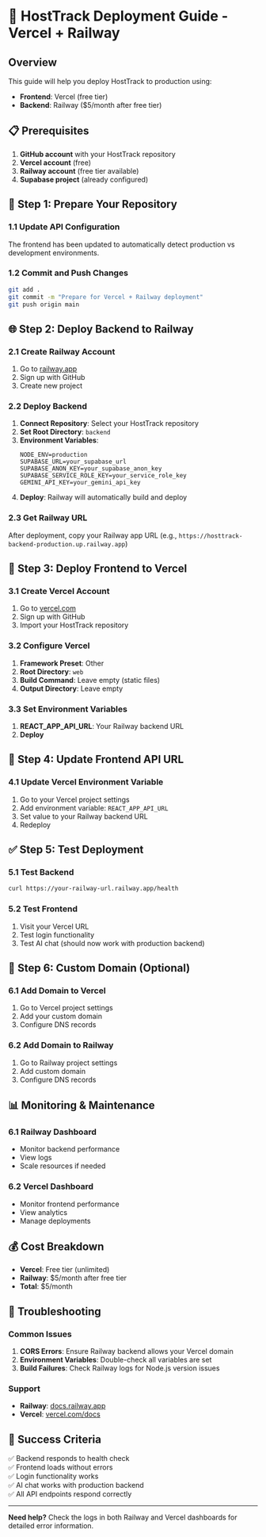 # 🚀 HostTrack Deployment Guide - Vercel + Railway

## **Overview**
This guide will help you deploy HostTrack to production using:
- **Frontend**: Vercel (free tier)
- **Backend**: Railway ($5/month after free tier)

## **📋 Prerequisites**
1. **GitHub account** with your HostTrack repository
2. **Vercel account** (free)
3. **Railway account** (free tier available)
4. **Supabase project** (already configured)

## **🔧 Step 1: Prepare Your Repository**

### **1.1 Update API Configuration**
The frontend has been updated to automatically detect production vs development environments.

### **1.2 Commit and Push Changes**
```bash
git add .
git commit -m "Prepare for Vercel + Railway deployment"
git push origin main
```

## **🌐 Step 2: Deploy Backend to Railway**

### **2.1 Create Railway Account**
1. Go to [railway.app](https://railway.app)
2. Sign up with GitHub
3. Create new project

### **2.2 Deploy Backend**
1. **Connect Repository**: Select your HostTrack repository
2. **Set Root Directory**: `backend`
3. **Environment Variables**:
   ```
   NODE_ENV=production
   SUPABASE_URL=your_supabase_url
   SUPABASE_ANON_KEY=your_supabase_anon_key
   SUPABASE_SERVICE_ROLE_KEY=your_service_role_key
   GEMINI_API_KEY=your_gemini_api_key
   ```
4. **Deploy**: Railway will automatically build and deploy

### **2.3 Get Railway URL**
After deployment, copy your Railway app URL (e.g., `https://hosttrack-backend-production.up.railway.app`)

## **🎨 Step 3: Deploy Frontend to Vercel**

### **3.1 Create Vercel Account**
1. Go to [vercel.com](https://vercel.com)
2. Sign up with GitHub
3. Import your HostTrack repository

### **3.2 Configure Vercel**
1. **Framework Preset**: Other
2. **Root Directory**: `web`
3. **Build Command**: Leave empty (static files)
4. **Output Directory**: Leave empty

### **3.3 Set Environment Variables**
1. **REACT_APP_API_URL**: Your Railway backend URL
2. **Deploy**

## **🔗 Step 4: Update Frontend API URL**

### **4.1 Update Vercel Environment Variable**
1. Go to your Vercel project settings
2. Add environment variable: `REACT_APP_API_URL`
3. Set value to your Railway backend URL
4. Redeploy

## **✅ Step 5: Test Deployment**

### **5.1 Test Backend**
```bash
curl https://your-railway-url.railway.app/health
```

### **5.2 Test Frontend**
1. Visit your Vercel URL
2. Test login functionality
3. Test AI chat (should now work with production backend)

## **🔧 Step 6: Custom Domain (Optional)**

### **6.1 Add Domain to Vercel**
1. Go to Vercel project settings
2. Add your custom domain
3. Configure DNS records

### **6.2 Add Domain to Railway**
1. Go to Railway project settings
2. Add custom domain
3. Configure DNS records

## **📊 Monitoring & Maintenance**

### **6.1 Railway Dashboard**
- Monitor backend performance
- View logs
- Scale resources if needed

### **6.2 Vercel Dashboard**
- Monitor frontend performance
- View analytics
- Manage deployments

## **💰 Cost Breakdown**
- **Vercel**: Free tier (unlimited)
- **Railway**: $5/month after free tier
- **Total**: $5/month

## **🚨 Troubleshooting**

### **Common Issues**
1. **CORS Errors**: Ensure Railway backend allows your Vercel domain
2. **Environment Variables**: Double-check all variables are set
3. **Build Failures**: Check Railway logs for Node.js version issues

### **Support**
- **Railway**: [docs.railway.app](https://docs.railway.app)
- **Vercel**: [vercel.com/docs](https://vercel.com/docs)

## **🎯 Success Criteria**
✅ Backend responds to health check  
✅ Frontend loads without errors  
✅ Login functionality works  
✅ AI chat works with production backend  
✅ All API endpoints respond correctly  

---

**Need help?** Check the logs in both Railway and Vercel dashboards for detailed error information.

